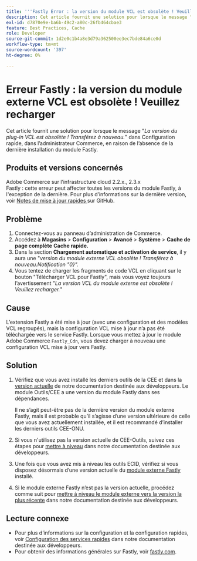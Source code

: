 ```yaml
---
title: '''Fastly Error : la version du module VCL est obsolète ! Veuillez recharger"'
description: Cet article fournit une solution pour lorsque le message "*Plugin VCL version est obsolète ! Transférez à nouveau.*" dans Configuration rapide, dans l’administrateur Commerce, en raison de l’absence de la dernière installation du module Fastly.
exl-id: d7870e9e-ba6b-49c2-a80c-26fb464cbae3
feature: Best Practices, Cache
role: Developer
source-git-commit: 1d2e0c1b4a8e3d79a362500ee3ec7bde84a6ce0d
workflow-type: tm+mt
source-wordcount: '397'
ht-degree: 0%

---
```


# Erreur Fastly : la version du module externe VCL est obsolète ! Veuillez recharger

Cet article fournit une solution pour lorsque le message &quot;*La version du plug-in VCL est obsolète ! Transférez à nouveau.*&quot; dans Configuration rapide, dans l’administrateur Commerce, en raison de l’absence de la dernière installation du module Fastly.

## Produits et versions concernés

Adobe Commerce sur l’infrastructure cloud 2.2.x., 2.3.x<br>
Fastly : cette erreur peut affecter toutes les versions du module Fastly, à l&#39;exception de la dernière. Pour plus d’informations sur la dernière version, voir [ Notes de mise à jour rapides ](https://github.com/fastly/fastly-magento2/releases) sur GitHub.

## Problème

1. Connectez-vous au panneau d’administration de Commerce.
1. Accédez à **Magasins** > **Configuration** > **Avancé** > **Système** > **Cache de page complète**   **Cache rapide.**
1. Dans la section **Chargement automatique et activation de service**, il y aura une &quot;*version du module externe VCL obsolète ! Transférez à nouveau.Notification &quot;0&rbrace;&quot;.*
1. Vous tentez de charger les fragments de code VCL en cliquant sur le bouton &quot;Télécharger VCL pour Fastly&quot;, mais vous voyez toujours l’avertissement &quot;*La version VCL du module externe est obsolète ! Veuillez recharger.*&quot;

## Cause

L’extension Fastly a été mise à jour (avec une configuration et des modèles VCL regroupés), mais la configuration VCL mise à jour n’a pas été téléchargée vers le service Fastly. Lorsque vous mettez à jour le module Adobe Commerce `Fastly_Cdn`, vous devez charger à nouveau une configuration VCL mise à jour vers Fastly.

## Solution

1. Vérifiez que vous avez installé les derniers outils de la CEE et dans la [version actuelle](https://experienceleague.adobe.com/docs/commerce-cloud-service/user-guide/release-notes/cloud-tools-suite.html?lang=fr) de notre documentation destinée aux développeurs. Le module Outils/CEE a une version du module Fastly dans ses dépendances.

   Il ne s’agit peut-être pas de la dernière version du module externe Fastly, mais il est probable qu’il s’agisse d’une version ultérieure de celle que vous avez actuellement installée, et il est recommandé d’installer les derniers outils CEE-ONU.

1. Si vous n&#39;utilisez pas la version actuelle de CEE-Outils, suivez ces étapes pour [mettre à niveau](https://experienceleague.adobe.com/docs/commerce-cloud-service/user-guide/dev-tools/ece-tools/update-package.html?lang=fr) dans notre documentation destinée aux développeurs.
1. Une fois que vous avez mis à niveau les outils ECID, vérifiez si vous disposez désormais d’une version actuelle du [module externe Fastly](https://github.com/fastly/fastly-magento2/tree/master/etc/vcl_snippets) installé.
1. Si le module externe Fastly n’est pas la version actuelle, procédez comme suit pour [mettre à niveau le module externe vers la version la plus récente](https://experienceleague.adobe.com/docs/commerce-cloud-service/user-guide/cdn/setup-fastly/fastly-configuration.html?lang=fr#upgrade-the-fastly-module) dans notre documentation destinée aux développeurs.

## Lecture connexe

* Pour plus d’informations sur la configuration et la configuration rapides, voir [Configuration des services rapides](https://experienceleague.adobe.com/docs/commerce-cloud-service/user-guide/cdn/fastly.html?lang=fr) dans notre documentation destinée aux développeurs.
* Pour obtenir des informations générales sur Fastly, voir [fastly.com](https://www.fastly.com/).

